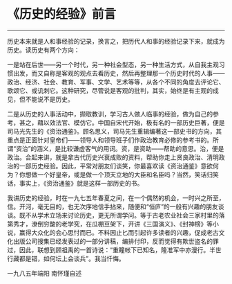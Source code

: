 # 《历史的经验》前言

------

历史本来就是人和事经验的记录，换言之，把历代人和事的经验记录下来，就成为历史。读历史有两个方向：

一是站在后世——另一个时代，另一种社会型态，另一种生活方式，从自我主观习惯出发，而又自称是客观的观点去看历史，然后再整理那一个历史时代的人事——政治、经济、社会、教育、军事、文学、艺术等等，从各个不同的角度去评论它、歌颂它、或讥刺它。这种研究，尽管说是客观的批判，其实，始终是有主观的成见，但不能说不是历史。

二是从历史的人事活动中，撷取教训，学习古人做人临事的经验，做为自己的参考，甚之，藉以效法官、模仿它。中国自宋代开始，极有名的一部历史巨著，便是司马光先生的《资治通鉴》。顾名思义，司马先生重辑编著这一部史书的方向，其重点是正面针对皇帝们——领导人和领导班子们作政治教育必修的参考书的。所谓“资治”的涵义，是比较谦虚客气的用词。资，是资助——帮助的意思。治，便是政治。合起来讲，就是拿古代历史兴衰成败的资料，帮助你走上贤良政治、清明政治的一部历史经验。因此，平常对朋友们谈笑，你最喜欢读《资治通鉴》意欲何为？你想做一个好皇帝，或是做一个顶天立地的大臣和名臣吗？当然，笑话归笑话，事实上，《资治通鉴》就是这样一部历史的书。

我讲历史的经验，时在一九七五年春夏之间，在一个偶然的机会，一时兴之所至，信。开河，毫无目的，也无次序地信手拈来，随便和“恒庐”的一般有兴趣的朋友谈谈。既不从学术立场来讨论历史，更无所谓学问。等于古老农业社会三家村里的落第秀才，潦倒穷酸的老学究，在瓜棚豆架下，开讲《三国演义》、《封神榜》等小说，赢得大众化的会心思忖而已。不料因止匕而引起许多读者的兴趣，促成老古文化出版公司搜集已经发表过的一部分讲稿，编排付印，反而觉得有欺世盗名的罪过，因此，联想到顾祖禹的一首诗说：“重瞳帐下已知名，隆准军中亦漫行。半世行藏都是错，如何坛上会谈兵”。我当忏悔。

一九八五年端阳 南怀瑾自述